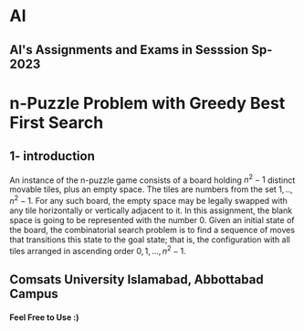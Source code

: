 # AI 
## AI's Assignments and Exams in Sesssion Sp-2023 

# n-Puzzle Problem with Greedy Best First Search
## 1- introduction
An instance of the n-puzzle game consists of a board holding $n^2-1$ distinct movable tiles, plus an empty space. The tiles are numbers from the set $1,..,n^2-1$. For any such board, the empty space may be legally swapped with any tile horizontally or vertically adjacent to it. In this assignment, the blank space is going to be represented with the number $0$. Given an initial state of the board, the combinatorial search problem is to find a sequence of moves that transitions this state to the goal state; that is, the configuration with all tiles arranged in ascending order $0,1,… ,n^2−1$. 



## Comsats University Islamabad, Abbottabad Campus


#### Feel Free to Use :)